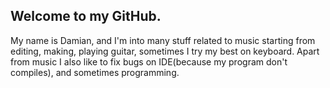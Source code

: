 ## Welcome to my GitHub.

My name is Damian, and I'm into many stuff related to music starting from editing, making, playing guitar, sometimes I try my best on keyboard.
Apart from music I also like to fix bugs on IDE(because my program don't compiles), and sometimes programming.
